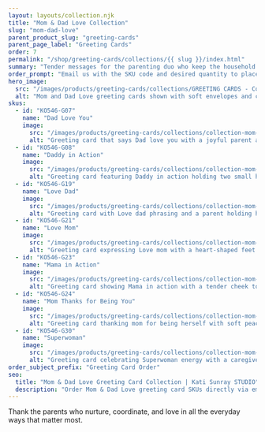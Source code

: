 ```yaml
---
layout: layouts/collection.njk
title: "Mom & Dad Love Collection"
slug: "mom-dad-love"
parent_product_slug: "greeting-cards"
parent_page_label: "Greeting Cards"
order: 7
permalink: "/shop/greeting-cards/collections/{{ slug }}/index.html"
summary: "Tender messages for the parenting duo who keep the household grounded."
order_prompt: "Email us with the SKU code and desired quantity to place your order."
hero_image:
  src: "/images/products/greeting-cards/collections/GREETING CARDS - Collection ‘Mom & Dad love’.jpg"
  alt: "Mom and Dad Love greeting cards shown with soft envelopes and cozy textures."
skus:
  - id: "KO546-G07"
    name: "Dad Love You"
    image:
      src: "/images/products/greeting-cards/collections/collection-mom-dad-love/KO546-G07_Greeting card 5x7 _Collection Mom Dad Love_Dad love you_dad fun_light green.jpg"
      alt: "Greeting card that says Dad love you with a joyful parent and toddler illustration on mint."
  - id: "KO546-G08"
    name: "Daddy in Action"
    image:
      src: "/images/products/greeting-cards/collections/collection-mom-dad-love/KO546-G08_Greeting card 5x7 _Collection Mom Dad Love_Daddy in action_hold 2 hands_green.jpg"
      alt: "Greeting card featuring Daddy in action holding two small hands on a vivid green background."
  - id: "KO546-G19"
    name: "Love Dad"
    image:
      src: "/images/products/greeting-cards/collections/collection-mom-dad-love/KO546-G19_Greeting card 5x7 _Collection Mom Dad Love_Love dad_hold hands_coloured orange.jpg"
      alt: "Greeting card with Love dad phrasing and a parent holding hands illustration on orange."
  - id: "KO546-G21"
    name: "Love Mom"
    image:
      src: "/images/products/greeting-cards/collections/collection-mom-dad-love/KO546-G21_Greeting card 5x7 _Collection Mom Dad Love_Love mom_feet heart hands_coloured orange.jpg"
      alt: "Greeting card expressing Love mom with a heart-shaped feet illustration on warm orange."
  - id: "KO546-G23"
    name: "Mama in Action"
    image:
      src: "/images/products/greeting-cards/collections/collection-mom-dad-love/KO546-G23_Greeting card 5x7 _Collection Mom Dad Love_Mama in action_touch mom face_red pastel.jpg"
      alt: "Greeting card showing Mama in action with a tender cheek touch on rosy red."
  - id: "KO546-G24"
    name: "Mom Thanks for Being You"
    image:
      src: "/images/products/greeting-cards/collections/collection-mom-dad-love/KO546-G24_Greeting card 5x7 _Collection Mom Dad Love_Mom Tks Being You_touch mom's face.jpg"
      alt: "Greeting card thanking mom for being herself with soft peach tones."
  - id: "KO546-G30"
    name: "Superwoman"
    image:
      src: "/images/products/greeting-cards/collections/collection-mom-dad-love/KO546-G30_Greeting card 5x7 _Collection Mom Dad Love_Superwoman_touch mom's face_light orange.jpg"
      alt: "Greeting card celebrating Superwoman energy with a caregiver and child on light orange."
order_subject_prefix: "Greeting Card Order"
seo:
  title: "Mom & Dad Love Greeting Card Collection | Kati Sunray STUDIO"
  description: "Order Mom & Dad Love greeting card SKUs directly via email."
---
```


Thank the parents who nurture, coordinate, and love in all the everyday ways that matter most.
